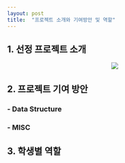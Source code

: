 ```yaml
---
layout: post
title:  "프로젝트 소개와 기여방안 및 역할"
---
```














## 1. 선정 프로젝트 소개
<center>
 <img src = "raw.githubusercontent.com/20-1-SKKU-OSS/2020-1-OSS-4/master/images/logo.PNG">
</center>

## 2. 프로젝트 기여 방안

 ### - Data Structure
 ### - MISC



## 3. 학생별 역할
